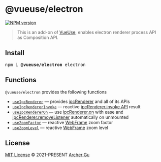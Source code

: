 # @vueuse/electron

[![NPM version](https://img.shields.io/npm/v/@vueuse/electron?color=a1b858)](https://www.npmjs.com/package/@vueuse/electron)

> This is an add-on of [VueUse](https://github.com/vueuse/vueuse), enables electron renderer process API as Composition API.

## Install

<pre class='language-bash'>
npm i <b>@vueuse/electron</b> electron
</pre>

## Functions

`@vueuse/electron` provides the following functions

<!--GENERATED LIST, DO NOT MODIFY MANUALLY-->
<!--FUNCTIONS_LIST_STARTS-->

- [`useIpcRenderer`](https://vueuse.org/electron/useIpcRenderer/) — provides [ipcRenderer](https://www.electronjs.org/docs/api/ipc-renderer) and all of its APIs
- [`useIpcRendererInvoke`](https://vueuse.org/electron/useIpcRendererInvoke/) — reactive [ipcRenderer.invoke API](https://www.electronjs.org/docs/api/ipc-renderer#ipcrendererinvokechannel-args) result
- [`useIpcRendererOn`](https://vueuse.org/electron/useIpcRendererOn/) — use [ipcRenderer.on](https://www.electronjs.org/docs/api/ipc-renderer#ipcrendereronchannel-listener) with ease and [ipcRenderer.removeListener](https://www.electronjs.org/docs/api/ipc-renderer#ipcrendererremovelistenerchannel-listener) automatically on unmounted
- [`useZoomFactor`](https://vueuse.org/electron/useZoomFactor/) — reactive [WebFrame](https://www.electronjs.org/docs/api/web-frame#webframe) zoom factor
- [`useZoomLevel`](https://vueuse.org/electron/useZoomLevel/) — reactive [WebFrame](https://www.electronjs.org/docs/api/web-frame#webframe) zoom level

<!--FUNCTIONS_LIST_ENDS-->

## License

[MIT License](https://github.com/vueuse/vueuse/blob/master/LICENSE) © 2021-PRESENT [Archer Gu](https://github.com/ArcherGu)
